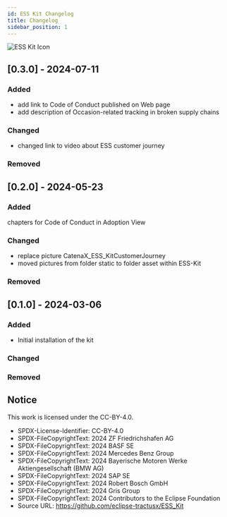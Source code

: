 ```yaml
---
id: ESS Kit Changelog
title: Changelog
sidebar_position: 1
---
```


![ESS Kit Icon](@site/static/img/kit-icons/ess-kit-icon.svg)

## [0.3.0] - 2024-07-11

### Added

- add link to Code of Conduct published on Web page
- add description of Occasion-related tracking in broken supply chains

### Changed

- changed link to video about ESS customer journey

### Removed

## [0.2.0] - 2024-05-23

### Added

chapters for Code of Conduct in Adoption View

### Changed

- replace picture CatenaX_ESS_KitCustomerJourney
- moved pictures from folder static to folder asset within ESS-Kit

### Removed

## [0.1.0] - 2024-03-06

### Added

- Initial installation of the kit

### Changed

### Removed

## Notice

This work is licensed under the CC-BY-4.0.

- SPDX-License-Identifier: CC-BY-4.0
- SPDX-FileCopyrightText: 2024 ZF Friedrichshafen AG
- SPDX-FileCopyrightText: 2024 BASF SE
- SPDX-FileCopyrightText: 2024 Mercedes Benz Group
- SPDX-FileCopyrightText: 2024 Bayerische Motoren Werke Aktiengesellschaft (BMW AG)
- SPDX-FileCopyrightText: 2024 SAP SE
- SPDX-FileCopyrightText: 2024 Robert Bosch GmbH
- SPDX-FileCopyrightText: 2024 Gris Group
- SPDX-FileCopyrightText: 2024 Contributors to the Eclipse Foundation
- Source URL: <https://github.com/eclipse-tractusx/ESS_Kit>
